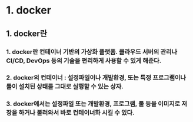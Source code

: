 # 1. docker

## 1. docker란

### 1. docker란 컨테이너 기반의 가상화 플랫폼. 클라우드 서버의 관리나 CI/CD, DevOps 등의 기술을 편리하게 사용할 수 있게 해준다.

### 2. docker의 컨테이너 : 설정파일이나 개발환경, 또는 특정 프로그램이나 툴이 설치된 상태를 그대로 실행할 수 있는 상자.

### 3. docker에서는 설정파일 또는 개발환경, 프로그램, 툴 등을 이미지로 저장을 하거나 불러와서 바로 컨테이너화 시킬 수 있다.
